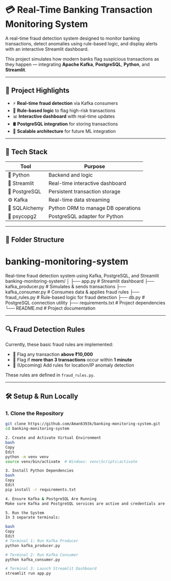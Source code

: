 # 💳 Real-Time Banking Transaction Monitoring System

A real-time fraud detection system designed to monitor banking transactions, detect anomalies using rule-based logic, and display alerts with an interactive Streamlit dashboard.

This project simulates how modern banks flag suspicious transactions as they happen — integrating **Apache Kafka**, **PostgreSQL**, **Python**, and **Streamlit**.

---

## 🧠 Project Highlights

- ⚡ **Real-time fraud detection** via Kafka consumers
- 🧾 **Rule-based logic** to flag high-risk transactions
- 📊 **Interactive dashboard** with real-time updates
- 🛢 **PostgreSQL integration** for storing transactions
- 🔌 **Scalable architecture** for future ML integration

---

## 🚀 Tech Stack

| Tool          | Purpose                             |
|---------------|-------------------------------------|
| 🐍 Python      | Backend and logic                   |
| 🧪 Streamlit   | Real-time interactive dashboard      |
| 🐘 PostgreSQL  | Persistent transaction storage       |
| ⚙️ Kafka       | Real-time data streaming             |
| 🧠 SQLAlchemy  | Python ORM to manage DB operations   |
| 🔐 psycopg2    | PostgreSQL adapter for Python        |

---

## 📂 Folder Structure

# banking-monitoring-system
Real-time fraud detection system using Kafka, PostgreSQL, and Streamlit
banking-monitoring-system/
│
├── app.py # Streamlit dashboard
├── kafka_producer.py # Simulates & sends transactions
├── kafka_consumer.py # Consumes data & applies fraud rules
├── fraud_rules.py # Rule-based logic for fraud detection
├── db.py # PostgreSQL connection utility
├── requirements.txt # Project dependencies
└── README.md # Project documentation

---

## 🔍 Fraud Detection Rules

Currently, these basic fraud rules are implemented:

- 🚨 Flag any transaction **above ₹10,000**
- 🔁 Flag if **more than 3 transactions** occur within **1 minute**
- 📍 (Upcoming) Add rules for location/IP anomaly detection

These rules are defined in `fraud_rules.py`.

---

## 🛠 Setup & Run Locally

### 1. Clone the Repository

```bash
git clone https://github.com/Aman6393k/banking-monitoring-system.git
cd banking-monitoring-system

2. Create and Activate Virtual Environment
bash
Copy
Edit
python -m venv venv
source venv/bin/activate  # Windows: venv\Scripts\activate

3. Install Python Dependencies
bash
Copy
Edit
pip install -r requirements.txt

4. Ensure Kafka & PostgreSQL Are Running
Make sure Kafka and PostgreSQL services are active and credentials are updated in db.py.

5. Run the System
In 3 separate terminals:

bash
Copy
Edit
# Terminal 1: Run Kafka Producer
python kafka_producer.py

# Terminal 2: Run Kafka Consumer
python kafka_consumer.py

# Terminal 3: Launch Streamlit Dashboard
streamlit run app.py
